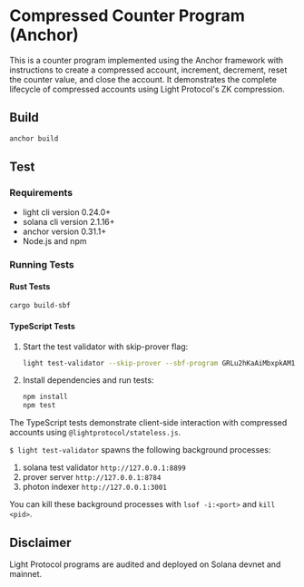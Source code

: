# Compressed Counter Program (Anchor)

This is a counter program implemented using the Anchor framework with instructions to create a compressed account, increment, decrement, reset the counter value, and close the account. It demonstrates the complete lifecycle of compressed accounts using Light Protocol's ZK compression.

## Build

```bash
anchor build
```

## Test

### Requirements
- light cli version 0.24.0+
- solana cli version 2.1.16+
- anchor version 0.31.1+
- Node.js and npm

### Running Tests

#### Rust Tests
```bash
cargo build-sbf
```

#### TypeScript Tests
1. Start the test validator with skip-prover flag:
   ```bash
   light test-validator --skip-prover --sbf-program GRLu2hKaAiMbxpkAM1HeXzks9YeGuz18SEgXEizVvPqX ./target/deploy/counter.so
   ```

2. Install dependencies and run tests:
   ```bash
   npm install
   npm test
   ```

The TypeScript tests demonstrate client-side interaction with compressed accounts using `@lightprotocol/stateless.js`.

`$ light test-validator` spawns the following background processes:
1. solana test validator `http://127.0.0.1:8899`
2. prover server `http://127.0.0.1:8784`
3. photon indexer `http://127.0.0.1:3001`

You can kill these background processes with `lsof -i:<port>` and `kill <pid>`.


## Disclaimer

Light Protocol programs are audited and deployed on Solana devnet and mainnet.
